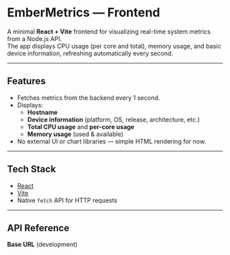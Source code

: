 # EmberMetrics — Frontend

A minimal **React + Vite** frontend for visualizing real-time system metrics from a Node.js API.  
The app displays CPU usage (per core and total), memory usage, and basic device information, refreshing automatically every second.

---

## Features

- Fetches metrics from the backend every 1 second.
- Displays:
    - **Hostname**
    - **Device information** (platform, OS, release, architecture, etc.)
    - **Total CPU usage** and **per-core usage**
    - **Memory usage** (used & available)
- No external UI or chart libraries — simple HTML rendering for now.

---

## Tech Stack

- [React](https://react.dev/)
- [Vite](https://vitejs.dev/)
- Native `fetch` API for HTTP requests

---

## API Reference

**Base URL** (development)
